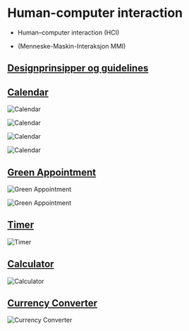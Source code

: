 Human-computer interaction
==========================

- Human–computer interaction (HCI) 

- (Menneske-Maskin-Interaksjon MMI)

[Designprinsipper og guidelines](designPrinciples.md)
--

[Calendar](CalendarProgram/)
--
![Calendar](CalendarProgram/login.png)

![Calendar](CalendarProgram/registerfeedback.png)

![Calendar](CalendarProgram/addfeedback.png)

![Calendar](CalendarProgram/view.png)

[Green Appointment](GreenAppointment/)
--
![Green Appointment](GreenAppointment/GreenAppointment.png)

![Green Appointment](GreenAppointment/GreenAppointment6.png)


[Timer](timer/)
--
![Timer](timer/timer.png)

[Calculator](Calculator/)
--
![Calculator](Calculator/calculator.png)

[Currency Converter](currencyConverter/)
--
![Currency Converter](currencyConverter/currencyconverter2.png)
